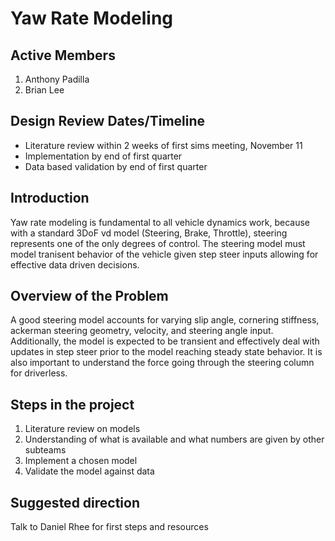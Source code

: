 # Yaw Rate Modeling

## Active Members
1. Anthony Padilla
1. Brian Lee

## Design Review Dates/Timeline
- Literature review within 2 weeks of first sims meeting, November 11
- Implementation by end of first quarter
- Data based validation by end of first quarter

## Introduction
Yaw rate modeling is fundamental to all vehicle dynamics work, because
with a standard 3DoF vd model (Steering, Brake, Throttle), steering
represents one of the only degrees of control. The steering model must
model tranisent behavior of the vehicle given step steer inputs
allowing for effective data driven decisions.

## Overview of the Problem
A good steering model accounts for varying slip angle, cornering
stiffness, ackerman steering geometry, velocity, and steering angle
input. Additionally, the model is expected to be transient and
effectively deal with updates in step steer prior to the model
reaching steady state behavior. It is also important to understand the
force going through the steering column for driverless.

## Steps in the project
1. Literature review on models
1. Understanding of what is available and what numbers are given by
   other subteams
1. Implement a chosen model
1. Validate the model against data

## Suggested direction
Talk to Daniel Rhee for first steps and resources
